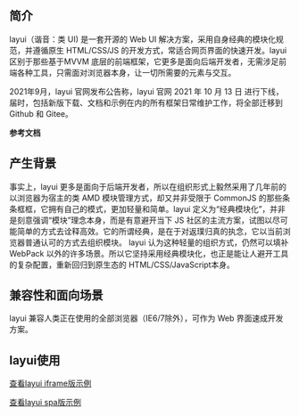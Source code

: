 ## 简介

layui（谐音：类 UI) 是一套开源的 Web UI 解决方案，采用自身经典的模块化规范，并遵循原生 HTML/CSS/JS 的开发方式，常适合网页界面的快速开发。layui 区别于那些基于MVVM 底层的前端框架，它更多是面向后端开发者，无需涉足前端各种工具，只需面对浏览器本身，让一切所需要的元素与交互。 

2021年9月，layui 官网发布公告称，layui 官网 2021 年 10 月 13 日 进行下线，届时，包括新版下载、文档和示例在内的所有框架日常维护工作，将全部迁移到 Github 和 Gitee。

**参考文档**

[](http://layui.org.cn/doc/index.html)

## 产生背景

事实上，layui 更多是面向于后端开发者，所以在组织形式上毅然采用了几年前的以浏览器为宿主的类 AMD 模块管理方式，却又并非受限于 CommonJS 的那些条条框框，它拥有自己的模式，更加轻量和简单。layui 定义为“经典模块化”，并非是刻意强调“模块”理念本身，而是有意避开当下 JS 社区的主流方案，试图以尽可能简单的方式去诠释高效。它的所谓经典，是在于对返璞归真的执念，它以当前浏览器普通认可的方式去组织模块。 layui 认为这种轻量的组织方式，仍然可以填补 WebPack 以外的许多场景。所以它坚持采用经典模块化，也正是能让人避开工具的复杂配置，重新回归到原生态的 HTML/CSS/JavaScript本身。

## 兼容性和面向场景

layui 兼容人类正在使用的全部浏览器（IE6/7除外），可作为 Web 界面速成开发方案。



## layui使用

[查看layui iframe版示例](https://gitee.com/fangrentian/layui-iframe)

[查看layui spa版示例](https://gitee.com/fangrentian/layui-spa)